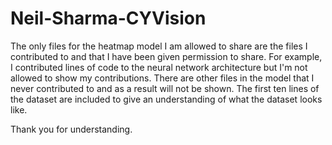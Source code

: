 # Neil-Sharma-CYVision

The only files for the heatmap model I am allowed to share are the files I contributed to and that I have been given permission to share. For example, I contributed lines of code to the neural network architecture but I'm not allowed to show my contributions. There are other files in the model that I never contributed to and as a result will not be shown. The first ten lines of the dataset are included to give an understanding of what the dataset looks like.

Thank you for understanding.
